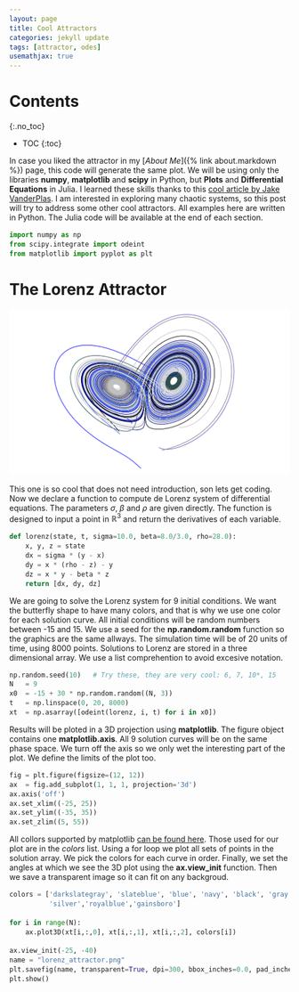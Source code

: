 ```yaml
---
layout: page
title: Cool Attractors 
categories: jekyll update 
tags: [attractor, odes]
usemathjax: true
---
```


# Contents
{:.no_toc}

* TOC
{:toc}

In case you liked the attractor in my [*About Me*]({% link about.markdown %}) page,
this code will generate the same plot. We will be using only the libraries 
**numpy**, **matplotlib** and **scipy** in Python, but **Plots** and 
**Differential Equations** in Julia. I learned these skills thanks to
this [cool article by Jake VanderPlas](https://jakevdp.github.io/blog/2013/02/16/animating-the-lorentz-system-in-3d/).
I am interested in exploring many chaotic systems, so this post will try to
address some other cool attractors. All examples here are written in Python.
The Julia code will be available at the end of each section.
```python
import numpy as np
from scipy.integrate import odeint
from matplotlib import pyplot as plt
```

# The Lorenz Attractor
![Lorenz Attractor](/img/lorenz_attractor_crop.png)

This one is so cool that does not need introduction, son lets get coding. 
Now we declare a function to compute de Lorenz system of differential equations.
The parameters $\sigma$, $\beta$ and $\rho$ are given directly. 
The function is designed to input a point in $\mathbb{R}^3$ and return the 
derivatives of each variable. 
```python
def lorenz(state, t, sigma=10.0, beta=8.0/3.0, rho=28.0):
    x, y, z = state     
    dx = sigma * (y - x)
    dy = x * (rho - z) - y
    dz = x * y - beta * z
    return [dx, dy, dz]
```

We are going to solve the Lorenz system for 9 initial conditions. We want the 
butterfly shape to have many colors, and that is why we use one color for each 
solution curve. All initial conditions will be random numbers between -15 and 15. We 
use a seed for the **np.random.random** function so the graphics are the same 
allways. The simulation time will be of 20 units of time, using 8000 points.
Solutions to Lorenz are stored in a three dimensional array.
We use a list comprehention to avoid excesive notation.
```python
np.random.seed(10)   # Try these, they are very cool: 6, 7, 10*, 15
N   = 9
x0  = -15 + 30 * np.random.random((N, 3))
t   = np.linspace(0, 20, 8000)
xt  = np.asarray([odeint(lorenz, i, t) for i in x0])
```

Results will be ploted in a 3D projection using **matplotlib**. The figure 
object contains one **matplotlib.axis**. All 9 solution curves 
will be on the same phase space. We turn off the axis so we only wet the
interesting part of the plot. We define the limits of the plot too.
```python
fig = plt.figure(figsize=(12, 12))
ax  = fig.add_subplot(1, 1, 1, projection='3d')
ax.axis('off')
ax.set_xlim((-25, 25))
ax.set_ylim((-35, 35))
ax.set_zlim((5, 55))
```

All collors supported by matplotlib 
[can be found here](https://matplotlib.org/stable/gallery/color/named_colors.html).
Those used for our plot are in the *colors* list. 
Using a for loop we plot all sets of points in the solution array. We pick 
the colors for each curve in order. Finally, we set the angles at which
we see the 3D plot using the **ax.view_init** function. Then we save a 
transparent image so it can fit on any backgroud.
```python
colors = ['darkslategray', 'slateblue', 'blue', 'navy', 'black', 'gray',
          'silver','royalblue','gainsboro']

for i in range(N):
    ax.plot3D(xt[i,:,0], xt[i,:,1], xt[i,:,2], colors[i])

ax.view_init(-25, -40)
name = "lorenz_attractor.png"
plt.savefig(name, transparent=True, dpi=300, bbox_inches=0.0, pad_inches=0.0)
plt.show()
```

